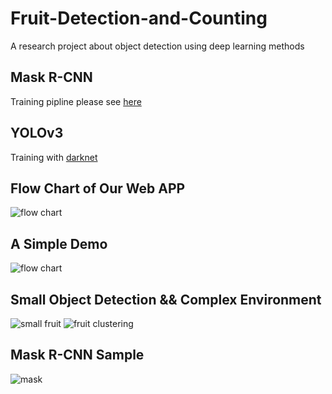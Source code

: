 # Fruit-Detection-and-Counting
A research project about object detection using deep learning methods
## Mask R-CNN
Training pipline please see [here](https://github.com/HaochenQ/Fruit-Recognition-and-Counting/blob/master/maskrcnn_train.ipynb)
## YOLOv3
Training with [darknet](https://github.com/pjreddie/darknet)
## Flow Chart of Our Web APP
![flow chart](https://github.com/HaochenQ/Fruit-Recognition-and-Counting/blob/master/Screen%20Shot%202020-02-25%20at%2010.09.46%20pm.png)
## A Simple Demo
![flow chart](https://github.com/HaochenQ/Fruit-Recognition-and-Counting/blob/master/web-app/Screen%20Shot%202020-02-24%20at%201.48.41%20pm.png)
## Small Object Detection && Complex Environment
![small fruit](https://github.com/HaochenQ/Fruit-Recognition-and-Counting/blob/master/web-app/Screen%20Shot%202020-02-25%20at%2010.19.50%20pm.png)
![fruit clustering](https://github.com/HaochenQ/Fruit-Recognition-and-Counting/blob/master/web-app/Screen%20Shot%202020-02-25%20at%2010.07.58%20pm.png)
## Mask R-CNN Sample
![mask](https://github.com/HaochenQ/Fruit-Recognition-and-Counting/blob/master/web-app/lemon.png)

